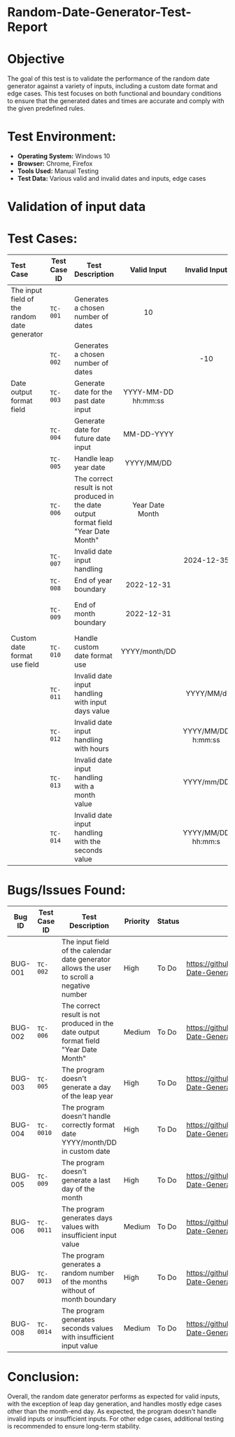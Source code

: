 # Random-Date-Generator-Test-Report

# Objective
The goal of this test is to validate the performance of the random date generator against a variety of inputs, including a custom date format and edge cases. 
This test focuses on both functional and boundary conditions to ensure that the generated dates and times are accurate and comply with the given predefined rules.

# Test Environment:
* **Operating System:** Windows 10
* **Browser:** Chrome, Firefox
* **Tools Used:** Manual Testing
* **Test Data:** Various valid and invalid dates and inputs, edge cases

# Validation of input data
# Test Cases:
| Test Case | Test Case ID | Test Description | Valid Input | Invalid Input | Expected Output | Actual Result | Status | Comment |
| :-------- | ------------ | -------- | :-------: | :---: | -------  | ---- | ----- | ---- |
| The input field of the random date generator | `TC-001` | Generates a chosen number of dates | 10 |   | Should generate 10 dates | Generated 10 dates | Pass |  |
|          | `TC-002` | Generates a chosen number of dates |  | -10 | Should not fall below 0 | It's scrolling below 0 | Fail | https://github.com/kattypatty/Random-Date-Generator-Test-Report/issues/1 |
| Date output format field | `TC-003` | Generate date for the past date input | YYYY-MM-DD hh:mm:ss |   | 2020-08-12 04:15:18 | 2020-08-12 04:15:18 | Pass |  |
| | `TC-004` | Generate date for future date input | MM-DD-YYYY |   | 02-17-2029 | 02-17-2029 | Pass |  |
|  | `TC-005` | Handle leap year date| YYYY/MM/DD |   | 2024/02/29 | 2024/02/28 | Fail | https://github.com/kattypatty/Random-Date-Generator-Test-Report/issues/3 |
|  | `TC-006` | The correct result is not produced in the date output format field "Year Date Month" | Year Date Month |   | 2024 10 February | 2024 February 10 | Fail | https://github.com/kattypatty/Random-Date-Generator-Test-Report/issues/2 |
|  | `TC-007` | Invalid date input handling | | 2024-12-35 | Error message | Date generator doesn't generate a result | Pass |  |
|  | `TC-008` | End of year boundary | 2022-12-31| | 2022-12-31 | 2022-12-31 | Pass |  |
|  | `TC-009` | End of month boundary |2022-12-31| | Date genearator should generate a last day of the month | Date generator doesn't generate a result | Fail | https://github.com/kattypatty/Random-Date-Generator-Test-Report/issues/6 |
| Custom date format use field | `TC-010` | Handle custom date format use | YYYY/month/DD |   | 2024/December/17 | 2024/Dece32ber/17 | Fail | https://github.com/kattypatty/Random-Date-Generator-Test-Report/issues/4 |
|  | `TC-011` | Invalid date input handling with input days value |  | YYYY/MM/d  | Error Message | 2024/December/17 | Fail | https://github.com/kattypatty/Random-Date-Generator-Test-Report/issues/7 |
|  | `TC-012` | Invalid date input handling with hours |  | YYYY/MM/DD h:mm:ss| 2022/12/09 4:07:05 | 2022/12/09 4:07:05 | Pass |  |
|  | `TC-013` | Invalid date input handling with a month value |  | YYYY/mm/DD| 2022/12/09 |2022/48/19 | Fail | https://github.com/kattypatty/Random-Date-Generator-Test-Report/issues/8 |
|  | `TC-014` | Invalid date input handling with the seconds value |  | YYYY/MM/DD hh:mm:s | Error Message |2022/12/12 06:39:0 | Fail | https://github.com/kattypatty/Random-Date-Generator-Test-Report/issues/9 |


# Bugs/Issues Found:
Bug ID | Test Case ID | Test Description | Priority | Status | Comment |
| ----------- | ------ | --------- | ----- | ------- | ------ |
|   BUG-001 | `TC-002` | The input field of the calendar date generator allows the user to scroll a negative number | High | To Do | https://github.com/kattypatty/Random-Date-Generator-Test-Report/issues/1 |
|   BUG-002 | `TC-006` | The correct result is not produced in the date output format field "Year Date Month" | Medium | To Do | https://github.com/kattypatty/Random-Date-Generator-Test-Report/issues/2 |
|   BUG-003 | `TC-005` | The program doesn't generate a day of the leap year | High | To Do | https://github.com/kattypatty/Random-Date-Generator-Test-Report/issues/3 |
|   BUG-004 | `TC-0010` | The program doesn't handle correctly format date YYYY/month/DD in custom date  | High | To Do | https://github.com/kattypatty/Random-Date-Generator-Test-Report/issues/4|
|   BUG-005 | `TC-009` | The program doesn't generate a last day of the month  | High | To Do | https://github.com/kattypatty/Random-Date-Generator-Test-Report/issues/6|
|   BUG-006 | `TC-0011` | The program generates days values with insufficient input value  | Medium | To Do | https://github.com/kattypatty/Random-Date-Generator-Test-Report/issues/7|
|   BUG-007 | `TC-0013` | The program generates a random number of the months without of month boundary | High | To Do | https://github.com/kattypatty/Random-Date-Generator-Test-Report/issues/8|
|   BUG-008 | `TC-0014` | The program generates seconds values with insufficient input value | Medium | To Do | https://github.com/kattypatty/Random-Date-Generator-Test-Report/issues/9|

# Conclusion:
Overall, the random date generator performs as expected for valid inputs, with the exception of leap day generation, and handles mostly edge cases other than the month-end day. As expected, the program doesn't handle invalid inputs or insufficient inputs. For other edge cases, additional testing is recommended to ensure long-term stability.
